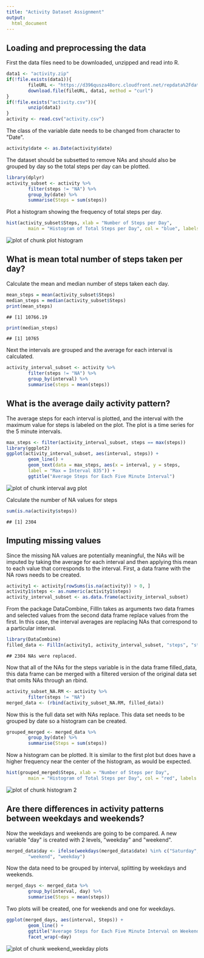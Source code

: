 ```yaml
---
title: "Activity Dataset Assignment"
output:
  html_document
---
```

## Loading and preprocessing the data

First the data files need to be downloaded, unzipped and read into R.

```r
data1 <- "activity.zip"
if(!file.exists(data1)){
        fileURL <- "https://d396qusza40orc.cloudfront.net/repdata%2Fdata%2Factivity.zip"
        download.file(fileURL, data1, method = "curl")
}
if(!file.exists("activity.csv")){
        unzip(data1)
}
activity <- read.csv("activity.csv")
```
The class of the variable date needs to be changed from character to "Date".

```r
activity$date <- as.Date(activity$date)
```
The dataset should be subsetted to remove NAs and should also be grouped by day so the total steps per day can be plotted.

```r
library(dplyr)
activity_subset <- activity %>%
        filter(steps != "NA") %>%
        group_by(date) %>%
        summarise(Steps = sum(steps))
```
Plot a histogram showing the frequency of total steps per day.

```r
hist(activity_subset$Steps, xlab = "Number of Steps per Day",
        main = "Histogram of Total Steps per Day", col = "blue", labels = T, ylim = c(0,30))
```

![plot of chunk plot histogram](figures/plot_histogram-1.png)

## What is mean total number of steps taken per day?

Calculate the mean and median number of steps taken each day.

```r
mean_steps = mean(activity_subset$Steps)
median_steps = median(activity_subset$Steps)
print(mean_steps)
```

```
## [1] 10766.19
```

```r
print(median_steps)
```

```
## [1] 10765
```
Next the intervals are grouped and the average for each interval is calculated.

```r
activity_interval_subset <- activity %>%
        filter(steps != "NA") %>%
        group_by(interval) %>%
        summarise(steps = mean(steps))
```

## What is the average daily activity pattern?

The average steps for each interval is plotted, and the interval with the maximum value for steps is labeled on the plot. The plot is a time series for the 5 minute intervals.

```r
max_steps <- filter(activity_interval_subset, steps == max(steps))
library(ggplot2)
ggplot(activity_interval_subset, aes(interval, steps)) +
        geom_line() +
        geom_text(data = max_steps, aes(x = interval, y = steps,
        label = "Max = Interval 835")) +
        ggtitle("Average Steps for Each Five Minute Interval")
```

![plot of chunk interval avg plot](figures/interval_avg_plot-1.png)

Calculate the number of NA values for steps

```r
sum(is.na(activity$steps))
```

```
## [1] 2304
```
## Imputing missing values


Since the missing NA values are potentially meaningful, the NAs will be imputed by taking the average for each interval and then applying this mean to each value that corresponds to the interval. First, a data frame with the NA rows needs to be created.

```r
activity1 <- activity[rowSums(is.na(activity)) > 0, ]
activity1$steps <- as.numeric(activity1$steps)
activity_interval_subset <- as.data.frame(activity_interval_subset)
```
From the package DataCombine, FillIn takes as arguments two data frames and selected values from the second data frame replace values from the first. In this case, the interval averages are replacing NAs that correspond to a particular interval. 

```r
library(DataCombine)
filled_data <- FillIn(activity1, activity_interval_subset, "steps", "steps", "interval")
```

```
## 2304 NAs were replaced.
```
Now that all of the NAs for the steps variable is in the data frame filled_data, this data frame can be merged with a filtered version of the original data set that omits NAs through an rbind.

```r
activity_subset_NA.RM <- activity %>%
        filter(steps != "NA")
merged_data <- (rbind(activity_subset_NA.RM, filled_data))
```
Now this is the full data set with NAs replace. This data set needs to be grouped by date so a histogram can be created.

```r
grouped_merged <- merged_data %>%
        group_by(date) %>%
        summarise(Steps = sum(steps))
```
Now a histogram can be plotted. It is similar to the first plot but does have a higher frequency near the center of the histogram, as would be expected.

```r
hist(grouped_merged$Steps, xlab = "Number of Steps per Day",
        main = "Histogram of Total Steps per Day", col = "red", labels = T, ylim = c(0,40))
```

![plot of chunk histogram 2](figures/histogram_2-1.png)

## Are there differences in activity patterns between weekdays and weekends?

Now the weekdays and weekends are going to be compared. A new variable "day" is created with 2 levels, "weekday" and "weekend".

```r
merged_data$day <- ifelse(weekdays(merged_data$date) %in% c("Saturday", "Sunday"),
        "weekend", "weekday")
```
Now the data need to be grouped by interval, splitting by weekdays and weekends.

```r
merged_days <- merged_data %>%
        group_by(interval, day) %>%
        summarise(Steps = mean(steps))
```
Two plots will be created, one for weekends and one for weekdays.

```r
ggplot(merged_days, aes(interval, Steps)) +
        geom_line() +
        ggtitle("Average Steps for Each Five Minute Interval on Weekends") + 
        facet_wrap(~day)
```

![plot of chunk weekend_weekday plots](figures/weekend_weekday_plots-1.png)

